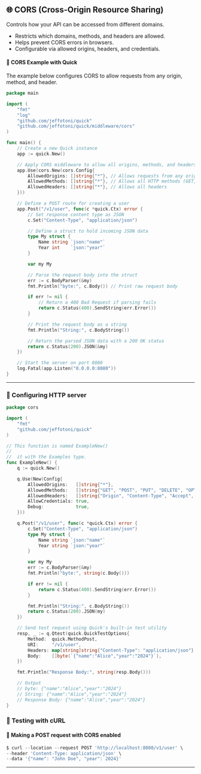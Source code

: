 
## 🌐 CORS (Cross-Origin Resource Sharing)
Controls how your API can be accessed from different domains.

- Restricts which domains, methods, and headers are allowed.
- Helps prevent CORS errors in browsers.
- Configurable via allowed origins, headers, and credentials.


#### 🔧 CORS Example with Quick
The example below configures CORS to allow requests from any origin, method, and header.

```go
package main

import (
    "fmt"
    "log"
    "github.com/jeffotoni/quick"
    "github.com/jeffotoni/quick/middleware/cors"
)

func main() {
    // Create a new Quick instance
    app := quick.New()

    // Apply CORS middleware to allow all origins, methods, and headers
    app.Use(cors.New(cors.Config{
        AllowedOrigins: []string{"*"}, // Allows requests from any origin
        AllowedMethods: []string{"*"}, // Allows all HTTP methods (GET, POST, PUT, DELETE, etc.)
        AllowedHeaders: []string{"*"}, // Allows all headers
    }))

    // Define a POST route for creating a user
    app.Post("/v1/user", func(c *quick.Ctx) error {
        // Set response content type as JSON
        c.Set("Content-Type", "application/json")

        // Define a struct to hold incoming JSON data
        type My struct {
            Name string `json:"name"`
            Year int    `json:"year"`
        }

        var my My

        // Parse the request body into the struct
        err := c.BodyParser(&my)
        fmt.Println("byte:", c.Body()) // Print raw request body

        if err != nil {
            // Return a 400 Bad Request if parsing fails
            return c.Status(400).SendString(err.Error())
        }

        // Print the request body as a string
        fmt.Println("String:", c.BodyString())

        // Return the parsed JSON data with a 200 OK status
        return c.Status(200).JSON(&my)
    })

    // Start the server on port 8080
    log.Fatal(app.Listen("0.0.0.0:8080"))
}

```
---
### 📌 Configuring HTTP server 

```go
package cors

import (
	"fmt"
	"github.com/jeffotoni/quick"
)

// This function is named ExampleNew()
//
//	it with the Examples type.
func ExampleNew() {
	q := quick.New()

	q.Use(New(Config{
		AllowedOrigins:   []string{"*"},
		AllowedMethods:   []string{"GET", "POST", "PUT", "DELETE", "OPTIONS"},
		AllowedHeaders:   []string{"Origin", "Content-Type", "Accept", "Authorization"},
		AllowCredentials: true,
		Debug:            true,
	}))

	q.Post("/v1/user", func(c *quick.Ctx) error {
		c.Set("Content-Type", "application/json")
		type My struct {
			Name string `json:"name"`
			Year string `json:"year"`
		}

		var my My
		err := c.BodyParser(&my)
		fmt.Println("byte:", string(c.Body()))

		if err != nil {
			return c.Status(400).SendString(err.Error())
		}

		fmt.Println("String:", c.BodyString())
		return c.Status(200).JSON(my)
	})

	// Send test request using Quick's built-in test utility
	resp, _ := q.Qtest(quick.QuickTestOptions{
		Method:  quick.MethodPost,
		URI:     "/v1/user",
		Headers: map[string]string{"Content-Type": "application/json"},
		Body:    []byte(`{"name":"Alice","year":"2024"}`),
	})

	fmt.Println("Response Body:", string(resp.Body()))

	// Output
	// byte: {"name":"Alice","year":"2024"}
	// String: {"name":"Alice","year":"2024"}
	// Response Body: {"name":"Alice","year":"2024"}
}
```

### 📌 Testing with cURL

#### 🔹 Making a POST request with CORS enabled

```go
$ curl --location --request POST 'http://localhost:8080/v1/user' \
--header 'Content-Type: application/json' \
--data '{"name": "John Doe", "year": 2024}'
```
---


